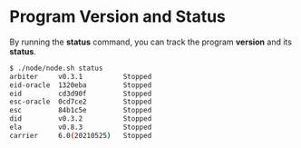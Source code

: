 # Program Version and Status

By running the **status** command, you can track the program **version** and its **status**.

```bash
$ ./node/node.sh status
arbiter     v0.3.1          Stopped
eid-oracle  1320eba         Stopped
eid         cd3d90f         Stopped
esc-oracle  0cd7ce2         Stopped
esc         84b1c5e         Stopped
did         v0.3.2          Stopped
ela         v0.8.3          Stopped
carrier     6.0(20210525)   Stopped
```
